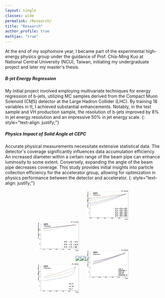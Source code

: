 ```yaml
---
layout: single
classes: wide
permalink: /Research/
title: "Research"
author_profile: true
mathjax: "true"
---
```


At the end of my sophomore year, I became part of the experimental high-energy physics group under the guidance of Prof. Chia-Ming Kuo at National Central University (NCU), Taiwan, initiating my undergraduate project and later my master's thesis.

##### B-jet Energy Regression

My initial project involved employing multivariate techniques for energy regression of b-jets, utilizing MC samples derived from the Compact Muon Solenoid (CMS) detector at the Large Hadron Collider (LHC). By training 18 variables in t<span style="text-decoration: overline;">t</span>, I achieved substantial enhancements. Notably, in the test sample and VH production sample, the resolution of b-jets improved by 8% in jet energy resolution and an impressive 50% in jet energy scale.
{: style="text-align: justify;"}

##### Physics Impact of Solid Angle at CEPC

Accurate physical measurements necessitate extensive statistical data. The detector's coverage significantly influences data accumulation efficiency. An increased diameter within a certain range of the beam pipe can enhance luminosity to some extent. Conversely, expanding the angle of the beam pipe decreases coverage. This study provides initial insights into particle collection efficiency for the accelerator group, allowing for optimization in physics performance between the detector and accelerator.
{: style="text-align: justify;"}

<center><figure>
    <img src="/images/Solid_Angle/Particle/ZH_Particle_Collective_Eff.jpg" style="width:32%; margin-left: 160px;"><img src="/images/Solid_Angle/Particle/Zpole_Particle_Collective_Eff.jpg" style="width:32%; margin-right: 160px;">
<!-- <figcaption></figcaption> --> 
</figure></center>

<center><figure>
    <img src="{{ site.url }}{{ site.baseurl }}/images/Solid_Angle/Particle/tree_level_bkg_particle_Collective_Eff.jpg" style="width:32%; margin-top: -55px;"><img src="{{ site.url }}{{ site.baseurl }}/images/Solid_Angle/Particle/sZnu_bkg_particle_Collective_Eff.jpg" style="width:32%; margin-top: -55px;"><img src="{{ site.url }}{{ site.baseurl }}/images/Solid_Angle/Particle/sWnu_bkg_particle_Collective_Eff.jpg" style="width:32%; margin-top: -55px;">
  <!-- <figcaption>this is a figure.</figcaption> -->
</figure></center>


<center><figure>
    <img src="/images/Solid_Angle/Particle/WW_bkg_particle_Collective_Eff.jpg" style="width:32%; margin-top: -55px; margin-left: 160px;"><img src="/images/Solid_Angle/Particle/ZZ_bkg_particle_Collective_Eff.jpg" style="width:32%; margin-top: -55px; margin-right: 160px;">
  <!-- <figcaption>this is a figure.</figcaption> -->
</figure></center>

